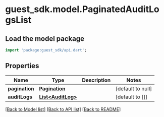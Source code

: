 # guest_sdk.model.PaginatedAuditLogsList

## Load the model package
```dart
import 'package:guest_sdk/api.dart';
```

## Properties
Name | Type | Description | Notes
------------ | ------------- | ------------- | -------------
**pagination** | [**Pagination**](Pagination.md) |  | [default to null]
**auditLogs** | [**List&lt;AuditLog&gt;**](AuditLog.md) |  | [default to []]

[[Back to Model list]](../README.md#documentation-for-models) [[Back to API list]](../README.md#documentation-for-api-endpoints) [[Back to README]](../README.md)


